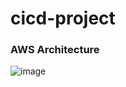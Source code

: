 # cicd-project

### AWS Architecture 

![image](https://user-images.githubusercontent.com/28837244/156152402-ddfc1fb3-daf2-4bcb-97f8-3f02a43137a1.png)
